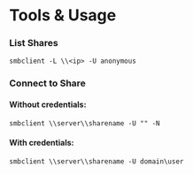 # Tools & Usage

### List Shares

```text
smbclient -L \\<ip> -U anonymous
```

### Connect to Share

#### Without credentials:

```text
smbclient \\server\\sharename -U "" -N
```

#### With credentials:

```text
smbclient \\server\\sharename -U domain\user
```

